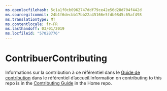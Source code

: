 ```yaml
---
ms.openlocfilehash: 5c1a1f0cb0962747ddf79ce42e56d28d704f442d
ms.sourcegitcommit: 24b1f6decbb17bb22a45166e5fdb0845c65af498
ms.translationtype: MT
ms.contentlocale: fr-FR
ms.lasthandoff: 03/01/2019
ms.locfileid: "57028776"
---
```

<a name="contributing"></a><span data-ttu-id="1a69e-101">Contribuer</span><span class="sxs-lookup"><span data-stu-id="1a69e-101">Contributing</span></span>
======

<span data-ttu-id="1a69e-102">Informations sur la contribution à ce référentiel dans le [Guide de contribution](https://github.com/aspnet/Home/blob/dev/CONTRIBUTING.md) dans le référentiel d’accueil.</span><span class="sxs-lookup"><span data-stu-id="1a69e-102">Information on contributing to this repo is in the [Contributing Guide](https://github.com/aspnet/Home/blob/dev/CONTRIBUTING.md) in the Home repo.</span></span>

